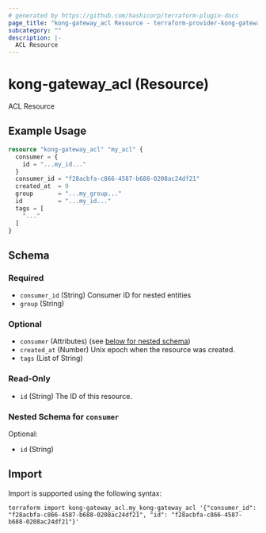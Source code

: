 ```yaml
---
# generated by https://github.com/hashicorp/terraform-plugin-docs
page_title: "kong-gateway_acl Resource - terraform-provider-kong-gateway"
subcategory: ""
description: |-
  ACL Resource
---
```


# kong-gateway_acl (Resource)

ACL Resource

## Example Usage

```terraform
resource "kong-gateway_acl" "my_acl" {
  consumer = {
    id = "...my_id..."
  }
  consumer_id = "f28acbfa-c866-4587-b688-0208ac24df21"
  created_at  = 9
  group       = "...my_group..."
  id          = "...my_id..."
  tags = [
    "..."
  ]
}
```

<!-- schema generated by tfplugindocs -->
## Schema

### Required

- `consumer_id` (String) Consumer ID for nested entities
- `group` (String)

### Optional

- `consumer` (Attributes) (see [below for nested schema](#nestedatt--consumer))
- `created_at` (Number) Unix epoch when the resource was created.
- `tags` (List of String)

### Read-Only

- `id` (String) The ID of this resource.

<a id="nestedatt--consumer"></a>
### Nested Schema for `consumer`

Optional:

- `id` (String)

## Import

Import is supported using the following syntax:

```shell
terraform import kong-gateway_acl.my_kong-gateway_acl '{"consumer_id": "f28acbfa-c866-4587-b688-0208ac24df21", "id": "f28acbfa-c866-4587-b688-0208ac24df21"}'
```
